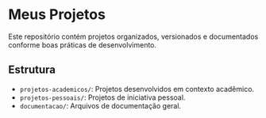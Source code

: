 # Meus Projetos

Este repositório contém projetos organizados, versionados e documentados conforme boas práticas de desenvolvimento.

## Estrutura
- `projetos-academicos/`: Projetos desenvolvidos em contexto acadêmico.
- `projetos-pessoais/`: Projetos de iniciativa pessoal.
- `documentacao/`: Arquivos de documentação geral.
